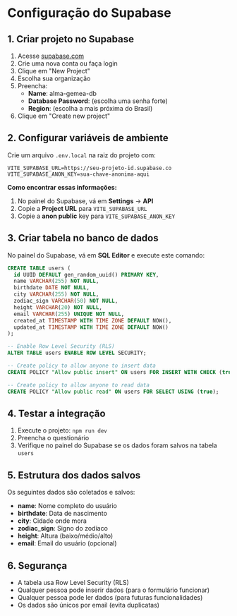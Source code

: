 # Configuração do Supabase

## 1. Criar projeto no Supabase

1. Acesse [supabase.com](https://supabase.com)
2. Crie uma nova conta ou faça login
3. Clique em "New Project"
4. Escolha sua organização
5. Preencha:
   - **Name**: alma-gemea-db
   - **Database Password**: (escolha uma senha forte)
   - **Region**: (escolha a mais próxima do Brasil)
6. Clique em "Create new project"

## 2. Configurar variáveis de ambiente

Crie um arquivo `.env.local` na raiz do projeto com:

```env
VITE_SUPABASE_URL=https://seu-projeto-id.supabase.co
VITE_SUPABASE_ANON_KEY=sua-chave-anonima-aqui
```

**Como encontrar essas informações:**
1. No painel do Supabase, vá em **Settings** → **API**
2. Copie a **Project URL** para `VITE_SUPABASE_URL`
3. Copie a **anon public** key para `VITE_SUPABASE_ANON_KEY`

## 3. Criar tabela no banco de dados

No painel do Supabase, vá em **SQL Editor** e execute este comando:

```sql
CREATE TABLE users (
  id UUID DEFAULT gen_random_uuid() PRIMARY KEY,
  name VARCHAR(255) NOT NULL,
  birthdate DATE NOT NULL,
  city VARCHAR(255) NOT NULL,
  zodiac_sign VARCHAR(50) NOT NULL,
  height VARCHAR(20) NOT NULL,
  email VARCHAR(255) UNIQUE NOT NULL,
  created_at TIMESTAMP WITH TIME ZONE DEFAULT NOW(),
  updated_at TIMESTAMP WITH TIME ZONE DEFAULT NOW()
);

-- Enable Row Level Security (RLS)
ALTER TABLE users ENABLE ROW LEVEL SECURITY;

-- Create policy to allow anyone to insert data
CREATE POLICY "Allow public insert" ON users FOR INSERT WITH CHECK (true);

-- Create policy to allow anyone to read data
CREATE POLICY "Allow public read" ON users FOR SELECT USING (true);
```

## 4. Testar a integração

1. Execute o projeto: `npm run dev`
2. Preencha o questionário
3. Verifique no painel do Supabase se os dados foram salvos na tabela `users`

## 5. Estrutura dos dados salvos

Os seguintes dados são coletados e salvos:

- **name**: Nome completo do usuário
- **birthdate**: Data de nascimento
- **city**: Cidade onde mora
- **zodiac_sign**: Signo do zodíaco
- **height**: Altura (baixo/médio/alto)
- **email**: Email do usuário (opcional)

## 6. Segurança

- A tabela usa Row Level Security (RLS)
- Qualquer pessoa pode inserir dados (para o formulário funcionar)
- Qualquer pessoa pode ler dados (para futuras funcionalidades)
- Os dados são únicos por email (evita duplicatas)






